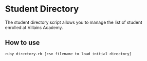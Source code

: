 # Student Directory #

The student directory script allows you to manage the list of student enrolled at Villains Academy.

## How to use ##

```shell
ruby directory.rb [csv filename to load initial directory]
```
